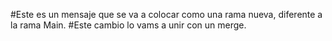 #Este es un mensaje que se va a colocar como una rama nueva, diferente a la rama Main.
#Este cambio lo vams a unir con un merge.
 
